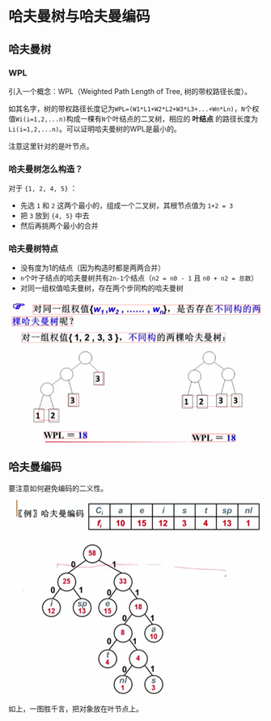 # 哈夫曼树与哈夫曼编码

## 哈夫曼树

### WPL

引入一个概念：WPL（Weighted Path Length of Tree, 树的带权路径长度）。

如其名字，树的带权路径长度记为`WPL=(W1*L1+W2*L2+W3*L3+...+Wn*Ln)`，`N`个权值`Wi(i=1,2,...n)`构成一棵有`N`个叶结点的二叉树，相应的 **叶结点** 的路径长度为`Li(i=1,2,...n)`。可以证明哈夫曼树的WPL是最小的。

注意这里针对的是叶节点。

### 哈夫曼树怎么构造？

对于 `{1, 2, 4, 5}` ：
- 先选 `1` 和 `2` 这两个最小的，组成一个二叉树，其根节点值为 `1+2 = 3`
- 把 `3` 放到 `{4, 5}` 中去
- 然后再挑两个最小的合并

### 哈夫曼树特点

- 没有度为1的结点（因为构造时都是两两合并）
- `n`个叶子结点的哈夫曼树共有`2n-1`个结点（`n2 = n0 - 1` 且 `n0 + n2 = 总数`）
- 对同一组权值哈夫曼树，存在两个步同构的哈夫曼树

![](../images/2021101701.png)

## 哈夫曼编码

要注意如何避免编码的二义性。

![](../images/2021101702.png)

如上，一图胜千言，把对象放在叶节点上。
